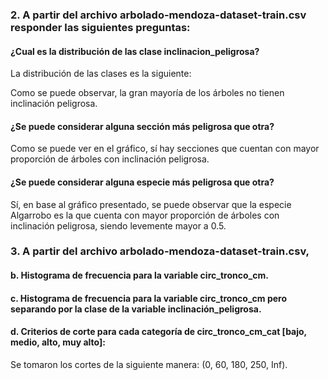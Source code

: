 ### 2. A partir del archivo arbolado-mendoza-dataset-train.csv responder las siguientes preguntas:
#### ¿Cual es la distribución de las clase inclinacion_peligrosa?

La distribución de las clases es la siguiente:


Como se puede observar, la gran mayoría de los árboles no tienen inclinación peligrosa.

#### ¿Se puede considerar alguna sección más peligrosa que otra?


Como se puede ver en el gráfico, sí hay secciones que cuentan con mayor proporción de árboles con inclinación peligrosa.

#### ¿Se puede considerar alguna especie más peligrosa que otra?


Sí, en base al gráfico presentado, se puede observar que la especie Algarrobo es la que cuenta con mayor proporción de árboles con inclinación peligrosa, siendo levemente mayor a 0.5.


### 3. A partir del archivo arbolado-mendoza-dataset-train.csv,
#### b. Histograma de frecuencia para la variable circ_tronco_cm. 



#### c. Histograma de frecuencia para la variable circ_tronco_cm pero separando por la clase de la variable inclinación_peligrosa.



#### d. Criterios de corte para cada categoría de circ_tronco_cm_cat [bajo, medio, alto, muy alto]:

Se tomaron los cortes de la siguiente manera: (0, 60, 180, 250, Inf).